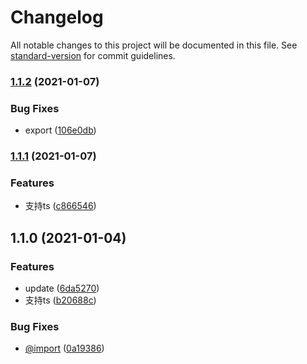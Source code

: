 # Changelog

All notable changes to this project will be documented in this file. See [standard-version](https://github.com/conventional-changelog/standard-version) for commit guidelines.

### [1.1.2](https://github.com/CryUshio/gulp-path-alias/compare/v1.1.1...v1.1.2) (2021-01-07)


### Bug Fixes

* export ([106e0db](https://github.com/CryUshio/gulp-path-alias/commit/106e0dba90d630e38492cb8d6a263495e070b09c))

### [1.1.1](https://github.com/CryUshio/gulp-path-alias/compare/v1.1.0...v1.1.1) (2021-01-07)


### Features

* 支持ts ([c866546](https://github.com/CryUshio/gulp-path-alias/commit/c866546e0d8a3f7730fab31c56deaaf0de68c27e))

## 1.1.0 (2021-01-04)


### Features

* update ([6da5270](https://github.com/CryUshio/gulp-path-alias/commit/6da52701d244106cee6117f5e3e7a36e0a9f456b))
* 支持ts ([b20688c](https://github.com/CryUshio/gulp-path-alias/commit/b20688c48944869d7d82e3e68f5c13df5e7e5359))


### Bug Fixes

* [@import](https://github.com/import) ([0a19386](https://github.com/CryUshio/gulp-path-alias/commit/0a193867ae0e25014b0bdf9df432543636b222a0))
